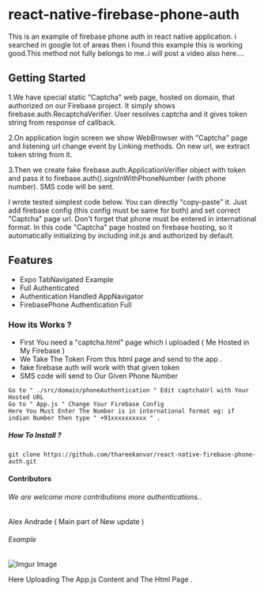 # react-native-firebase-phone-auth

This is an example of firebase phone auth in react native application. i searched in google lot of areas then i found this example this is working good.This method not fully belongs to me..i will post a video also here....

## Getting Started

1.We have special static "Captcha" web page, hosted on domain, that authorized on our Firebase project. It simply shows firebase.auth.RecaptchaVerifier. User resolves captcha and it gives token string from response of callback.

2.On application login screen we show WebBrowser with "Captcha" page and listening url change event by Linking methods. On new url, we extract token string from it.

3.Then we create fake firebase.auth.ApplicationVerifier object with token and pass it to firebase.auth().signInWithPhoneNumber (with phone number). SMS code will be sent.

I wrote tested simplest code below. You can directly "copy-paste" it. Just add firebase config (this config must be same for both) and set correct "Captcha" page url. Don't forget that phone must be entered in international format. In this code "Captcha" page hosted on firebase hosting, so it automatically initializing by including init.js and authorized by default.

## Features

- Expo TabNavigated Example
- Full Authenticated
- Authentication Handled AppNavigator
- FirebasePhone Authentication Full

### How its Works ?

- First You need a "captcha.html" page which i uploaded ( Me Hosted in My Firebase )
- We Take The Token From this html page and send to the app .
- fake firebase auth will work with that given token
- SMS code will send to Our Given Phone Number

```
Go to " ./src/domain/phoneAuthentication " Edit captchaUrl with Your Hosted URL
Go to " App.js " Change Your Firebase Config
Here You Must Enter The Number is in international format eg: if indian Number then type " +91xxxxxxxxxx " .
```

##### How To Install ?

```
git clone https://github.com/thareekanvar/react-native-firebase-phone-auth.git
```

#### Contributors

###### We are welcome more contributions more authentications..

Alex Andrade ( Main part of New update )

###### Example

![Imgur Image](https://i.imgur.com/HeRMohw.gif)

Here Uploading The App.js Content and The Html Page .
